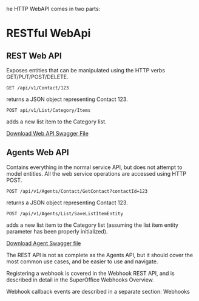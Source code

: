 he HTTP WebAPI comes in two parts:
# RESTful WebApi 

## REST Web API

Exposes entities that can be manipulated using the HTTP verbs GET/PUT/POST/DELETE.​

`GET /api/v1/Contact/123`

returns a JSON object representing Contact 123.

`​POST api/v1/List/Category/Items`

adds a new list item to the Category list.

[Download Web API Swagger File](Swagger-v1-REST.json)

## Agents Web API

Contains everything in the normal service API, but does not attempt to model entities. All the web service operations are accessed using HTTP POST.

`POST /api/v1/Agents/Contact/GetContact?contactId=123`

returns a JSON object representing Contact 123.

`POST /api/v1/Agents/List/SaveListItemEntity`

adds a new list item to the Category list (assuming the list item entity parameter has been properly initialized).

[Download Agent Swagger file](Swagger-v1-Agents.json)

The REST API is not as complete as the Agents API, but it should cover the most common use cases, and be easier to use and navigate.

Registering a webhook is covered in the Webhook REST API, and is described in detail in the SuperOffice Webhooks Overview.

Webhook callback events are described in a separate section: Webhooks